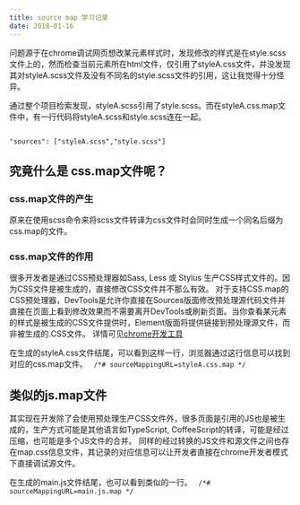 ```yaml
---
title: source map 学习记录
date: 2018-01-16
---
```


问题源于在chrome调试网页想改某元素样式时，发现修改的样式是在style.scss文件上的，然而检查当前元素所在html文件，仅引用了styleA.css文件，并没发现其对styleA.scss文件及没有不同名的style.scss文件的引用，这让我觉得十分怪异。

<!-- more -->

通过整个项目检索发现，styleA.scss引用了style.scss。而在styleA.css.map文件中，有一行代码将styleA.scss和style.scss连在一起。

<code>
"sources": ["styleA.scss","style.scss"]
</code>

## 究竟什么是 css.map文件呢？

### css.map文件的产生

原来在使用scss命令来将scss文件转译为css文件时会同时生成一个同名后缀为css.map的文件。

### css.map文件的作用

很多开发者是通过CSS预处理器如Sass, Less 或 Stylus 生产CSS样式文件的。因为CSS文件是被生成的，直接修改CSS文件并不那么有效。
对于支持CSS.map的CSS预处理器，DevTools是允许你直接在Sources版面修改预处理源代码文件并直接在页面上看到修改效果而不需要离开DevTools或刷新页面。当你查看某元素的样式是被生成的CSS文件提供时，Element版面将提供链接到预处理源文件，而非被生成的.CSS文件。
详情可见[chrome开发工具](https://developers.google.com/web/tools/chrome-devtools/javascript/source-maps?utm_source=dcc&utm_medium=redirect&utm_campaign=2016q3)

在生成的styleA.css文件结尾，可以看到这样一行，浏览器通过这行信息可以找到对应的css.map文件。
<code>
/*# sourceMappingURL=styleA.css.map */
</code>

## 类似的js.map文件

其实现在开发除了会使用预处理生产CSS文件外，很多页面是引用的JS也是被生成的，生产方式可能是其他语言如TypeScript, CoffeeScript的转译，可能是经过压缩，也可能是多个JS文件的合并。
同样的经过转换的JS文件和源文件之间也存在map.css信息文件，其记录的对应信息可以让开发者直接在chrome开发者模式下直接调试源文件。

在生成的main.js文件结尾，也可以看到类似的一行。
<code>
/*# sourceMappingURL=main.js.map */
</code>
